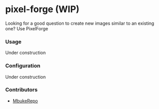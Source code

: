 # pixel-forge (WIP)

Looking for a good question to create new images similar to an existing one? Use PixelForge

### Usage
Under construction

### Configuration
Under construction

### Contributors

 - [MbukeRepo](https://github.com/mbukeRepo)

